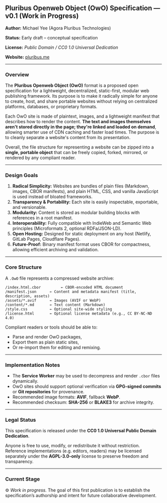 ## **Pluribus Openweb Object (OwO) Specification — v0.1 (Work in Progress)**

**Author:** Michael Yee (Agora Pluribus Technologies)

**Status:** Early draft – conceptual specification

**License:** *Public Domain / CC0 1.0 Universal Dedication*

**Website:** [pluribus.me](https://pluribus.me/)

***

### **Overview**

The **Pluribus Openweb Object (OwO)** format is a proposed open specification for a lightweight, decentralized, static-first, modular web publishing framework. Its purpose is to make it radically simple for anyone to create, host, and share portable websites without relying on centralized platforms, databases, or proprietary formats.

Each OwO site is made of plaintext, images, and a lightweight manifest that describes how to render the content. **The text and images themselves aren't stored directly in the page; they're linked and loaded on demand**, allowing smarter use of CDN caching and faster load times. The purpose is to cleanly separate a website's content from its presentation.

Overall, the file structure for representing a website can be zipped into a **single, portable object** that can be freely copied, forked, mirrored, or rendered by any compliant reader.

***

### **Design Goals**

1. **Radical Simplicity:** Websites are bundles of plain files (Markdown, images, CBOR manifests), and plain HTML, CSS, and vanilla JavaScript is used instead of bloated frameworks.
2. **Transparency & Portability:** Each site is easily inspectable, exportable, and versionable.
3. **Modularity:** Content is stored as modular building blocks with references in a root manifest.
4. **Interoperability:** Fully compatible with IndieWeb and Semantic Web principles (Microformats 2, optional RDFa/JSON-LD).
5. **Open Hosting:** Designed for static deployment on any host (Netlify, GitLab Pages, Cloudflare Pages).
6. **Future-Proof:** Binary manifest format uses CBOR for compactness, allowing efficient archiving and validation.

***

### **Core Structure**

A `.OwO` file represents a compressed website archive:

```
/index.html.cbor         ← CBOR-encoded HTML document
/manifest.json      ← Content and metadata manifest (title, description, assets)
/assets/*.avif      ← Images (AVIF or WebP)
/content/*.md       ← Text content (Markdown)
/style.css          ← Optional site-wide styling
/license.html       ← Optional license metadata (e.g., CC BY-NC-ND 4.0)
```

Compliant readers or tools should be able to:

* Parse and render OwO packages,
* Export them as plain static sites,
* Or re-import them for editing and remixing.

***

### **Implementation Notes**

* The **Service Worker** may be used to decompress and render `.cbor` files dynamically.
* OwO sites should support optional verification via **GPG-signed commits** or **Git repositories** for provenance.
* Recommended image formats: **AVIF**, fallback **WebP**.
* Recommended checksum: **SHA-256** or **BLAKE3** for archive integrity.

***

### **Legal Status**

This specification is released under the **CC0 1.0 Universal Public Domain Dedication**.

Anyone is free to use, modify, or redistribute it without restriction.
Reference implementations (e.g. editors, readers) may be licensed separately under the **AGPL-3.0-only** license to preserve freedom and transparency.

***

### **Current Stage**

⚙️ *Work in progress.*
The goal of this first publication is to establish the specification’s authorship and intent for future collaborative development.